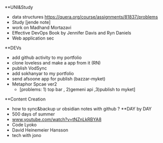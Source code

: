 **UNI&Study
- data structures https://quera.org/course/assignments/81837/problems
- Study [jende note]
- work on Madhand Mortazavi
- Effective DevOps Book by Jennifer Davis and Ryn Daniels
- Web application sec
 
**DEVs
- add github activity to my portfolio 
- clone loveless and make a app from it (RN)
- publish VodSync
- add sokhanyar to my portfolio
- send afsoone app for publish (bazzar-myket)
- Metaphor Spcae ver2 
	- [problems: 1) top bar , 2)gemeni api ,3)publish to myket]
 
**Content Creation
- how to sync&backup ur obsidian notes with github ?
**DAY by DAY
- 500 days of summer
- www.youtube.com/watch?v=tNZnLkRBYA8
- Code Lyoko
- David Heinemeier Hansson
- tech with jono